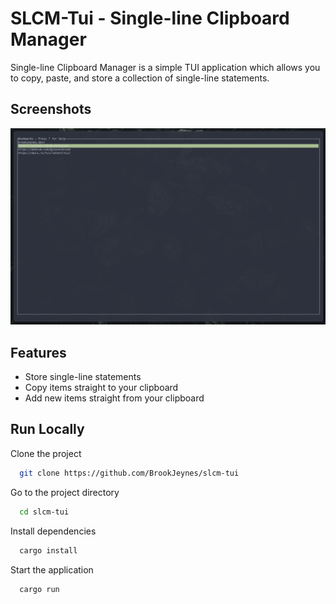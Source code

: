 # SLCM-Tui - Single-line Clipboard Manager

Single-line Clipboard Manager is a simple TUI application which allows you to copy, paste, and store a collection of single-line statements.


## Screenshots

![Example bookmarks](https://github.com/BrookJeynes/slcm-tui/blob/main/assets/example.png)


## Features

- Store single-line statements
- Copy items straight to your clipboard
- Add new items straight from your clipboard


## Run Locally

Clone the project

```bash
  git clone https://github.com/BrookJeynes/slcm-tui
```

Go to the project directory

```bash
  cd slcm-tui
```

Install dependencies

```bash
  cargo install
```

Start the application

```bash
  cargo run
```
